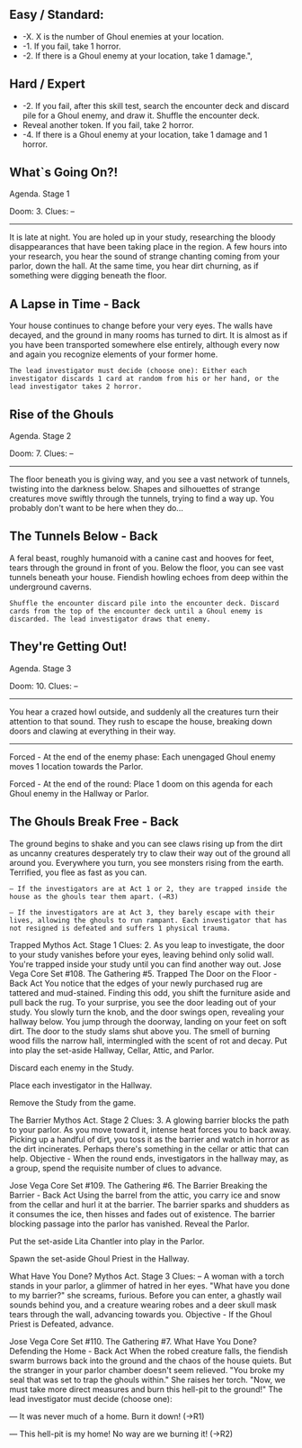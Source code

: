 Easy / Standard:
---
 * -X. X is the number of Ghoul enemies at your location.
 * -1. If you fail, take 1 horror.
 * -2. If there is a Ghoul enemy at your location, take 1 damage.",

Hard / Expert
---
 * -2. If you fail, after this skill test, search the encounter deck and discard pile for a Ghoul enemy, and draw it. Shuffle the encounter deck.
 * Reveal another token. If you fail, take 2 horror.
 * -4. If there is a Ghoul enemy at your location, take 1 damage and 1 horror.

 What`s Going On?!
---
 Agenda. Stage 1

Doom: 3. Clues: –

---
It is late at night. You are holed up in your study, researching the bloody disappearances that have been taking place in the region. A few hours into your research, you hear the sound of strange chanting coming from your parlor, down the hall. At the same time, you hear dirt churning, as if something were digging beneath the floor.

A Lapse in Time - Back
---
Your house continues to change before your very eyes. The walls have decayed, and the ground in many rooms has turned to dirt. It is almost as if you have been transported somewhere else entirely, although every now and again you recognize elements of your former home.

```The lead investigator must decide (choose one): Either each investigator discards 1 card at random from his or her hand, or the lead investigator takes 2 horror.```

Rise of the Ghouls
---
Agenda. Stage 2

Doom: 7. Clues: –

---
The floor beneath you is giving way, and you see a vast network of tunnels, twisting into the darkness below. Shapes and silhouettes of strange creatures move swiftly through the tunnels, trying to find a way up. You probably don't want to be here when they do...

The Tunnels Below - Back
---
A feral beast, roughly humanoid with a canine cast and hooves for feet, tears through the ground in front of you. Below the floor, you can see vast tunnels beneath your house. Fiendish howling echoes from deep within the underground caverns.

```Shuffle the encounter discard pile into the encounter deck. Discard cards from the top of the encounter deck until a Ghoul enemy is discarded. The lead investigator draws that enemy.```

They're Getting Out!
---
Agenda. Stage 3

Doom: 10. Clues: –

---
You hear a crazed howl outside, and suddenly all the creatures turn their attention to that sound. They rush to escape the house, breaking down doors and clawing at everything in their way.

---
Forced - At the end of the enemy phase: Each unengaged Ghoul enemy moves 1 location towards the Parlor.

Forced - At the end of the round: Place 1 doom on this agenda for each Ghoul enemy in the Hallway or Parlor.

The Ghouls Break Free - Back
---
The ground begins to shake and you can see claws rising up from the dirt as uncanny creatures desperately try to claw their way out of the ground all around you. Everywhere you turn, you see monsters rising from the earth. Terrified, you flee as fast as you can.

```
— If the investigators are at Act 1 or 2, they are trapped inside the house as the ghouls tear them apart. (→R3)

— If the investigators are at Act 3, they barely escape with their lives, allowing the ghouls to run rampant. Each investigator that has not resigned is defeated and suffers 1 physical trauma.
```

Trapped
Mythos
Act. Stage 1
Clues: 2.
As you leap to investigate, the door to your study vanishes before your eyes, leaving behind only solid wall. You're trapped inside your study until you can find another way out.
 Jose Vega
Core Set #108. The Gathering #5.
Trapped
The Door on the Floor - Back
Act
You notice that the edges of your newly purchased rug are tattered and mud-stained. Finding this odd, you shift the furniture aside and pull back the rug. To your surprise, you see the door leading out of your study. You slowly turn the knob, and the door swings open, revealing your hallway below.
You jump through the doorway, landing on your feet on soft dirt. The door to the study slams shut above you. The smell of burning wood fills the narrow hall, intermingled with the scent of rot and decay.
Put into play the set-aside Hallway, Cellar, Attic, and Parlor.

Discard each enemy in the Study.

Place each investigator in the Hallway.

Remove the Study from the game.


The Barrier
Mythos
Act. Stage 2
Clues: 3.
A glowing barrier blocks the path to your parlor. As you move toward it, intense heat forces you to back away. Picking up a handful of dirt, you toss it as the barrier and watch in horror as the dirt incinerates. Perhaps there's something in the cellar or attic that can help.
Objective - When the round ends, investigators in the hallway may, as a group, spend the requisite number of clues to advance.

 Jose Vega
Core Set #109. The Gathering #6.
The Barrier
Breaking the Barrier - Back
Act
Using the barrel from the attic, you carry ice and snow from the cellar and hurl it at the barrier. The barrier sparks and shudders as it consumes the ice, then hisses and fades out of existence.
The barrier blocking passage into the parlor has vanished. Reveal the Parlor.

Put the set-aside Lita Chantler into play in the Parlor.

Spawn the set-aside Ghoul Priest in the Hallway.


What Have You Done?
Mythos
Act. Stage 3
Clues: –
A woman with a torch stands in your parlor, a glimmer of hatred in her eyes. "What have you done to my barrier?" she screams, furious. Before you can enter, a ghastly wail sounds behind you, and a creature wearing robes and a deer skull mask tears through the wall, advancing towards you.
Objective - If the Ghoul Priest is Defeated, advance.

 Jose Vega
Core Set #110. The Gathering #7.
What Have You Done?
Defending the Home - Back
Act
When the robed creature falls, the fiendish swarm burrows back into the ground and the chaos of the house quiets. But the stranger in your parlor chamber doesn't seem relieved.
"You broke my seal that was set to trap the ghouls within." She raises her torch. "Now, we must take more direct measures and burn this hell-pit to the ground!"
The lead investigator must decide (choose one):

— It was never much of a home. Burn it down! (→R1)

— This hell-pit is my home! No way are we burning it! (→R2)